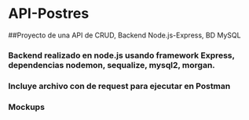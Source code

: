 # API-Postres
##Proyecto de una API de CRUD, Backend Node.js-Express, BD MySQL

### Backend realizado en node.js usando framework Express, dependencias nodemon, sequalize, mysql2, morgan.
### Incluye archivo con de request para ejecutar en Postman
### Mockups 
